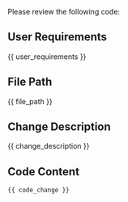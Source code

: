 Please review the following code:

## User Requirements

{{ user_requirements }}

## File Path

{{ file_path }}

## Change Description

{{ change_description }}

## Code Content

```
{{ code_change }}
```
